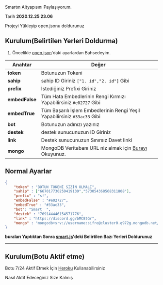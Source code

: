 Smartın Altyapısını Paylaşıyorum.

Tarih **2020.12.25 23.06** 


Projeyi Yükleyip open.jsonu doldurunuz 
## Kurulum(Belirtilen Yerleri Doldurma)
1. Öncelikle [open.json](https://github.com/healthpackTR/SmartYeni/blob/main/open.json)'daki ayarlardan Bahsedeyim.

Anahtar | Değer
------------ | -------------
**token** | Botunuzun Tokeni
**sahip** | sahip ID Giriniz ```["1. id","2. id"]``` Gibi
**prefix** | İstediğiniz Prefixi Giriniz
**embedFalse** | Tüm Hata Embedlerinin Rengi Kırmızı Yapabilirsiniz ``#e02727`` Gibi
**embedTrue** | Tüm Başarılı İşlem Embedlerinin Rengi Yeşil Yapabilirsiniz ``#33ac33`` Gibi
**bot** | Botunuzun adınızı yazınız
**destek** | destek sunucunuzun ID Giriniz 
**link** | Destek sunucunuzun Sınırsız Davet linki
**mongo** | MongoDB Veritabanı URL niz almak için [Burayı](https://devnot.com/2019/mongodb-atlas-nedir-ve-nasil-olusturulur) Okuyunuz.

## Normal Ayarlar
```json
{
    "token" : "BOTUN TOKENİ SİZİN OLMALI",
    "sahip" : ["667017730259419139","573054368568311808"],
    "prefix" : "s!",
    "embedFalse" : "#e02727",
    "embedTrue" : "#33ac33",
    "bot": "Smart  ",
    "destek" : "769144446154571776",
    "link" : "https://discord.gg/bMC8tGr",
    "mongo" : "mongodb+srv://username:sifre@cluster0.q972g.mongodb.net/dbadi",
}
```

**buraları Yaptıktan Sonra [smart.js](https://github.com/healthpackTR/SmartYeni/blob/main/smart.js)'deki Belirtilen Bazı Yerleri Doldurunuz**
<hr>

## Kurulum(Botu Aktif etme)

Botu 7/24 Aktif Etmek İçin [Heroku](https://heroku.com) Kullanabilirsiniz

Nasıl Aktif Edeceğiniz Size Kalmış 
